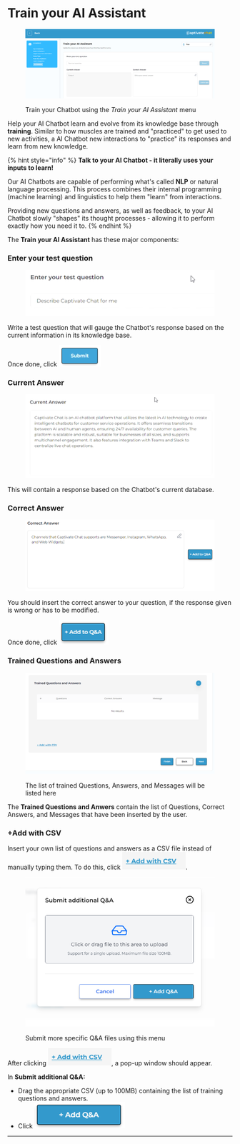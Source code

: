 # Train your AI Assistant

<figure><img src="../../.gitbook/assets/image (107).png" alt=""><figcaption><p>Train your Chatbot using the <em>Train your AI Assistant</em> menu</p></figcaption></figure>

Help your AI Chatbot learn and evolve from its knowledge base through **training**. Similar to how muscles are trained and "practiced" to get used to new activities, a AI Chatbot new interactions to "practice" its responses and learn from new knowledge.

{% hint style="info" %}
**Talk to your AI Chatbot - it literally uses your inputs to learn!**

Our AI Chatbots are capable of performing what's called **NLP** or natural language processing. This process combines their internal programming (machine learning) and linguistics to help them "learn" from interactions.&#x20;

Providing new questions and answers, as well as feedback, to your AI Chatbot slowly "shapes" its thought processes - allowing it to perform exactly how you need it to.&#x20;
{% endhint %}

The **Train your AI Assistant** has these major components:&#x20;

### Enter your test question

<figure><img src="../../.gitbook/assets/image (34).png" alt=""><figcaption></figcaption></figure>

Write a test question that will gauge the Chatbot's response based on the current information in its knowledge base.

Once done, click ![](<../../.gitbook/assets/image (35).png>)

### **Current Answer**

<figure><img src="../../.gitbook/assets/image (36).png" alt=""><figcaption></figcaption></figure>

This will contain a response based on the Chatbot's current database.

### **Correct Answer**

<figure><img src="../../.gitbook/assets/image (39).png" alt=""><figcaption></figcaption></figure>

You should insert the correct answer to your question, if the response given is wrong or has to be modified.

Once done, click ![](<../../.gitbook/assets/image (38).png>)

### Trained Questions and Answers

<figure><img src="../../.gitbook/assets/image (10) (1).png" alt=""><figcaption><p>The list of trained Questions, Answers, and Messages will be listed here</p></figcaption></figure>

The **Trained Questions and Anwers** contain the list of Questions, Correct Answers, and Messages that have been inserted by the user.&#x20;

### **+Add with CSV**

Insert your own list of questions and answers as a CSV file instead of manually typing them.  To do this, click ![](<../../.gitbook/assets/image (40).png>).

<figure><img src="../../.gitbook/assets/image (11) (1).png" alt=""><figcaption><p>Submit more specific Q&#x26;A files using this menu </p></figcaption></figure>

After clicking ![](<../../.gitbook/assets/image (41).png>), a pop-up window should appear.

In **Submit additional Q\&A:**&#x20;

* Drag the appropriate CSV (up to 100MB) containing the list of training questions and answers.
* Click ![](<../../.gitbook/assets/image (42).png>)

***

